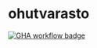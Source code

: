 # ohutvarasto

[![GHA workflow badge](https://github.com/avertti/ohutvarasto/workflows/CI/badge.svg)](https://github.com/avertti/ohutvarasto/actions)
